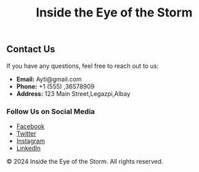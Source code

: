 <!DOCTYPE html>
<html lang="en">
<head>
    <meta charset="UTF-8">
    <meta name="viewport" content="width=device-width, initial-scale=1.0">
    
    
</head>
<body>

<header>
    <h1>Inside the Eye of the Storm</h1>
    <nav>
        
        
    
</header>

<div class="container">
    <section id="contact-us">
        <h2>Contact Us</h2>
        <p>If you have any questions, feel free to reach out to us:</p>
        <ul>
            <li><strong>Email:</strong> Ayti@gmail.com</li>
            <li><strong>Phone:</strong> +1 (555) ,36578909</li>
            <li><strong>Address:</strong> 123 Main Street,Legazpi,Albay </li>
        </ul>
        <h3>Follow Us on Social Media</h3>
        <ul>
            <li><a href="https://facebook.com" target="_blank">Facebook</a></li>
            <li><a href="https://twitter.com" target="_blank">Twitter</a></li>
            <li><a href="https://instagram.com" target="_blank">Instagram</a></li>
            <li><a href="https://linkedin.com" target="_blank">LinkedIn</a></li>
        </ul>
 

</div>

<footer>
    <p>&copy; 2024 Inside the Eye of the Storm. All rights reserved.</p>
</footer>

</body>
</html>
